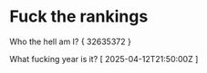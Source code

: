 # Fuck the rankings

Who the hell am I?
{ 32635372 }

What fucking year is it?
[ 2025-04-12T21:50:00Z ]
